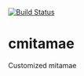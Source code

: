 [![Build Status](https://api.cirrus-ci.com/github/takumin/cmitamae.svg)](https://cirrus-ci.com/github/takumin/cmitamae)
# cmitamae
Customized mitamae
